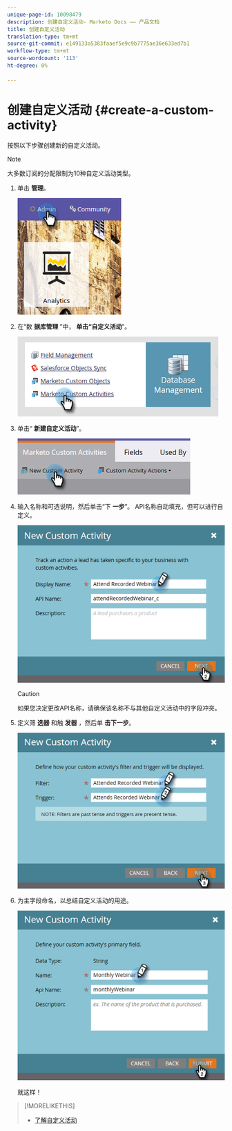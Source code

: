 ```yaml
---
unique-page-id: 10098479
description: 创建自定义活动- Marketo Docs —— 产品文档
title: 创建自定义活动
translation-type: tm+mt
source-git-commit: e149133a5383faaef5e9c9b7775ae36e633ed7b1
workflow-type: tm+mt
source-wordcount: '113'
ht-degree: 0%

---
```



# 创建自定义活动 {#create-a-custom-activity}

按照以下步骤创建新的自定义活动。

>[!NOTE]
>
>大多数订阅的分配限制为10种自定义活动类型。

1. 单击 **管理**。

   ![](assets/one.png)

1. 在“数 **据库管理** ”中， **单击“自定义活动**”。

   ![](assets/two.png)

1. 单击“ **新建自定义活动**”。

   ![](assets/three.png)

1. 输入名称和可选说明，然后单击“下 **一步**”。 API名称自动填充，但可以进行自定义。

   ![](assets/four.png)

   >[!CAUTION]
   >
   >如果您决定更改API名称，请确保该名称不与其他自定义活动中的字段冲突。

1. 定义筛 **选器** 和触 **发器** ，然后单 **击下一步**。

   ![](assets/five.png)

1. 为主字段命名，以总结自定义活动的用途。

   ![](assets/six.png)

   就这样！

>[!MORELIKETHIS]
>
>* [了解自定义活动](understanding-custom-activities.md)

>



